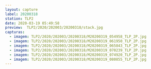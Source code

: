 ```yaml
---
layout: capture
label: 20200318
station: TLP2
date: 2020-03-19 05:49:58
preview:  TLP2/2020/202003/20200318/stack.jpg
capturas:
  - imagem: TLP2/2020/202003/20200318/M20200319_054958_TLP_2P.jpg
  - imagem: TLP2/2020/202003/20200318/M20200319_061950_TLP_2P.jpg
  - imagem: TLP2/2020/202003/20200318/M20200319_065843_TLP_2P.jpg
  - imagem: TLP2/2020/202003/20200318/M20200319_070239_TLP_2P.jpg
  - imagem: TLP2/2020/202003/20200318/M20200319_074920_TLP_2P.jpg
  - imagem: TLP2/2020/202003/20200318/M20200319_080855_TLP_2P.jpg
---
```

